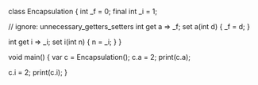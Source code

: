 class Encapsulation {
  int _f = 0;
  final int _i = 1;

  // ignore: unnecessary_getters_setters
  int get a => _f;
  set a(int d) {
    _f = d;
  }

  int get i => _i;
  set i(int n) {
    n = _i;
  }
}

void main() {
  var c = Encapsulation();
  c.a = 2;
  print(c.a);

  c.i = 2;
  print(c.i);
}
